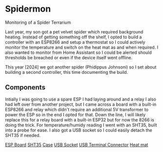 # Spidermon
Monitoring of a Spider Terrarium

Last year, my son got a pet velvet spider which required background heating. Instead of getting something off the shelf, I opted to build a controller with an ESP8266 and setup a thermostat so I could actively monitor the temperature and switch on the heat mat as and when required. I also wanted to monitor from Home Assistant so I could be alerted should thresholds be breached or even if the device itself went offline.

This year [2024] we got another spider (Phidippus Johnsoni) so I set about building a second controller, this time documenting the build.

## Components
Intially I was going to use a spare ESP I had laying around and a relay I also had left over from another project, but I came across a board with a built-in ESP8266 and relay which didn't require an additional 5V transformer to power the ESP so in the end I opted for that. Down the line, I will likely replace this for a relay board with a built-in ESP32 but for now the 8266 is doing the trick. For temperature/humidy reading I went with an SHT35, built into a probe for ease. I also got a USB socket so I could easily detach the SHT35 if needed.

[ESP Board]([https://www.amazon.co.uk/dp/B09TGWPGCC](https://www.amazon.co.uk/dp/B09TGWPGCC?&_encoding=UTF8&tag=iaah05-21&linkCode=ur2&linkId=f60928b5a14e1d836d181dc494a0e8c3&camp=1634&creative=6738))
[SHT35]([https://www.amazon.co.uk/dp/B09Z71YV74](https://www.amazon.co.uk/dp/B09Z71YV74?&_encoding=UTF8&tag=iaah05-21&linkCode=ur2&linkId=339debb8c164a07f08e727f403a7a7f3&camp=1634&creative=6738))
[Case]([https://www.amazon.co.uk/dp/B097RPCQVC](https://www.amazon.co.uk/dp/B097RPCQVC?&_encoding=UTF8&tag=iaah05-21&linkCode=ur2&linkId=54d488b503d1b4e075b3e8d6c0c66f07&camp=1634&creative=6738))
[USB Socket]([https://www.amazon.co.uk/dp/B002O1W7FY](https://www.amazon.co.uk/dp/B002O1W7FY?&_encoding=UTF8&tag=iaah05-21&linkCode=ur2&linkId=b3855a40ffc9b383c56a0b4c0e7534f4&camp=1634&creative=6738)https://www.amazon.co.uk/dp/B002O1W7FY?&_encoding=UTF8&tag=iaah05-21&linkCode=ur2&linkId=b3855a40ffc9b383c56a0b4c0e7534f4&camp=1634&creative=6738)
[USB Terminal Connector]([https://www.amazon.co.uk/dp/B07WNRLCTZ](https://www.amazon.co.uk/dp/B07WNRLCTZ?&_encoding=UTF8&tag=iaah05-21&linkCode=ur2&linkId=1dfbfcab70f27f38aa2d4288be2a9c85&camp=1634&creative=6738)https://www.amazon.co.uk/dp/B07WNRLCTZ?&_encoding=UTF8&tag=iaah05-21&linkCode=ur2&linkId=1dfbfcab70f27f38aa2d4288be2a9c85&camp=1634&creative=6738)
[Heat mat]([https://www.amazon.co.uk/dp/B093L9KPYT](https://www.amazon.co.uk/dp/B093L9KPYT?&_encoding=UTF8&tag=iaah05-21&linkCode=ur2&linkId=29d23b692e9df1d99caf9fbe832f72d4&camp=1634&creative=6738)https://www.amazon.co.uk/dp/B093L9KPYT?&_encoding=UTF8&tag=iaah05-21&linkCode=ur2&linkId=29d23b692e9df1d99caf9fbe832f72d4&camp=1634&creative=6738)
